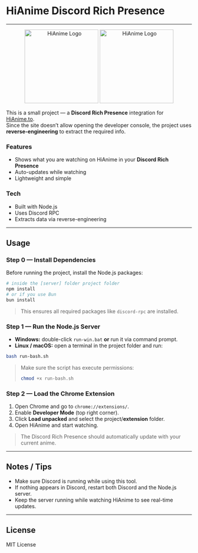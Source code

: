 # HiAnime Discord Rich Presence

---

<p align="center">
  <img src="https://hianime.to/images/logo.png" alt="HiAnime Logo" width="200"/>
  <img src="https://i.pinimg.com/originals/cc/0b/d8/cc0bd8d6479721dcb6b5312ca4537da1.gif" alt="HiAnime Logo" width="200"/>
</p>

This is a small project — a **Discord Rich Presence** integration for [HiAnime.to](https://hianime.to).  
Since the site doesn’t allow opening the developer console, the project uses **reverse-engineering** to extract the required info.

### Features

- Shows what you are watching on HiAnime in your **Discord Rich Presence**
- Auto-updates while watching
- Lightweight and simple

### Tech

- Built with Node.js
- Uses Discord RPC
- Extracts data via reverse-engineering

---

## Usage

### Step 0 — Install Dependencies

Before running the project, install the Node.js packages:

```bash
# inside the [server] folder project folder
npm install
# or if you use Bun
bun install
```

> This ensures all required packages like `discord-rpc` are installed.

### Step 1 — Run the Node.js Server

- **Windows:** double-click `run-win.bat` **or** run it via command prompt.
- **Linux / macOS:** open a terminal in the project folder and run:

```bash
bash run-bash.sh
```

> Make sure the script has execute permissions:
>
> ```bash
> chmod +x run-bash.sh
> ```

### Step 2 — Load the Chrome Extension

1. Open Chrome and go to `chrome://extensions/`.
2. Enable **Developer Mode** (top right corner).
3. Click **Load unpacked** and select the project/**extension** folder.
4. Open HiAnime and start watching.

> The Discord Rich Presence should automatically update with your current anime.

---

## Notes / Tips

- Make sure Discord is running while using this tool.
- If nothing appears in Discord, restart both Discord and the Node.js server.
- Keep the server running while watching HiAnime to see real-time updates.

---

## License

MIT License
